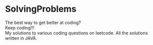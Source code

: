 # SolvingProblems
The best way to get better at coding?
<br />Keep coding!!! 
<br />My solutions to various coding questions on leetcode. All the solutions written in JAVA.
